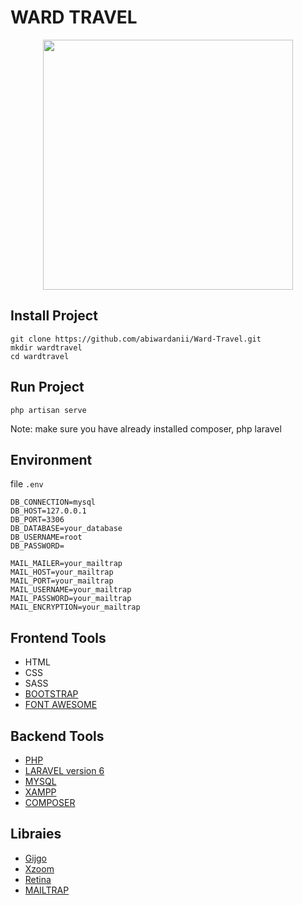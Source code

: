 # WARD TRAVEL
<p align="center"><img src="(https://user-images.githubusercontent.com/55235155/107869971-c1447080-6ec6-11eb-8a01-b9f54e0fbf37.png" width="400"></p>

## Install Project
```
git clone https://github.com/abiwardanii/Ward-Travel.git
mkdir wardtravel
cd wardtravel
 ```

## Run Project
```
php artisan serve
```
Note: make sure you have already installed composer, php laravel

## Environment
file ```.env ```
```
DB_CONNECTION=mysql
DB_HOST=127.0.0.1
DB_PORT=3306
DB_DATABASE=your_database
DB_USERNAME=root
DB_PASSWORD=

MAIL_MAILER=your_mailtrap
MAIL_HOST=your_mailtrap
MAIL_PORT=your_mailtrap
MAIL_USERNAME=your_mailtrap
MAIL_PASSWORD=your_mailtrap
MAIL_ENCRYPTION=your_mailtrap
```
## Frontend Tools
- HTML
- CSS
- SASS
- [BOOTSTRAP](http://getbootstrap.com/)
- [FONT AWESOME](https://fontawesome.com/)

## Backend Tools
- [PHP](https://www.php.net/downloads.php)
- [LARAVEL version 6](https://laravel.com/docs/6.x)
- [MYSQL](https://www.mysql.com/)
- [XAMPP](https://www.apachefriends.org/download.html)
- [COMPOSER](https://getcomposer.org/)

## Libraies
- [Gijgo](https://gijgo.com/)
- [Xzoom](https://payalord.github.io/xZoom/)
- [Retina](https://imulus.github.io/retinajs/)
- [MAILTRAP](https://mailtrap.io/)

